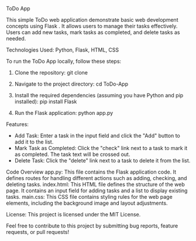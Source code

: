 ToDo App

This simple ToDo web application demonstrate basic web development concepts using Flask .
It allows users to manage their tasks effectively. Users can add new tasks, mark tasks as completed, and delete tasks as needed.

Technologies Used: Python, Flask, HTML, CSS


To run the ToDo App locally, follow these steps:

1. Clone the repository:
  git clone <repository-url>

2. Navigate to the project directory:
   cd ToDo-App
   
3. Install the required dependencies (assuming you have Python and pip installed):
  pip install Flask

4. Run the Flask application:
   python app.py
   

Features:
- Add Task: Enter a task in the input field and click the "Add" button to add it to the list.
- Mark Task as Completed: Click the "check" link next to a task to mark it as completed. The task text will be crossed out.
- Delete Task: Click the "delete" link next to a task to delete it from the list.
  
Code Overview
app.py: This file contains the Flask application code. It defines routes for handling different actions such as adding, checking, and deleting tasks.
index.html: This HTML file defines the structure of the web page. It contains an input field for adding tasks and a list to display existing tasks.
main.css: This CSS file contains styling rules for the web page elements, including the background image and layout adjustments.


License:
This project is licensed under the MIT License.

Feel free to contribute to this project by submitting bug reports, feature requests, or pull requests!
